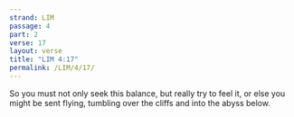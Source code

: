 ```yaml
---
strand: LIM
passage: 4
part: 2
verse: 17
layout: verse
title: "LIM 4:17"
permalink: /LIM/4/17/
---
```

So you must not only seek this balance, but really try to feel it, or else you might be sent flying, tumbling over the cliffs and into the abyss below.

